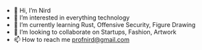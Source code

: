 - 👋 Hi, I’m Nird
- 👀 I’m interested in everything technology
- 🌱 I’m currently learning Rust, Offensive Security, Figure Drawing
- 💞️ I’m looking to collaborate on Startups, Fashion, Artwork
- 📫 How to reach me profnird@gmail.com
